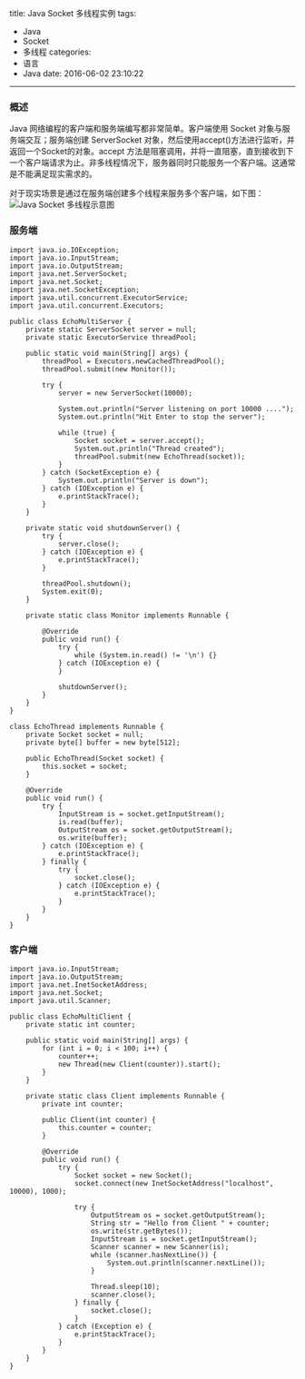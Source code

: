 title: Java Socket 多线程实例
tags:
  - Java
  - Socket
  - 多线程
categories:
  - 语言
  - Java
date: 2016-06-02 23:10:22
---

### 概述
Java 网络编程的客户端和服务端编写都非常简单。客户端使用 Socket 对象与服务端交互；服务端创建 ServerSocket 对象，然后使用accept()方法进行监听，并返回一个Socket的对象。accept 方法是阻塞调用，并将一直阻塞，直到接收到下一个客户端请求为止。非多线程情况下，服务器同时只能服务一个客户端。这通常是不能满足现实需求的。

<!-- more -->

对于现实场景是通过在服务端创建多个线程来服务多个客户端，如下图：
![Java Socket 多线程示意图](/uploads/20160602/Socket.png)

### 服务端

    import java.io.IOException;
    import java.io.InputStream;
    import java.io.OutputStream;
    import java.net.ServerSocket;
    import java.net.Socket;
    import java.net.SocketException;
    import java.util.concurrent.ExecutorService;
    import java.util.concurrent.Executors;

    public class EchoMultiServer {
	    private static ServerSocket server = null;
	    private static ExecutorService threadPool;

	    public static void main(String[] args) {
		    threadPool = Executors.newCachedThreadPool();
		    threadPool.submit(new Monitor());

		    try {
			    server = new ServerSocket(10000);

			    System.out.println("Server listening on port 10000 ....");
			    System.out.println("Hit Enter to stop the server");

			    while (true) {
				    Socket socket = server.accept();
				    System.out.println("Thread created");
				    threadPool.submit(new EchoThread(socket));
			    }
		    } catch (SocketException e) {
			    System.out.println("Server is down");
		    } catch (IOException e) {
			    e.printStackTrace();
		    }
	    }

	    private static void shutdownServer() {
		    try {
			    server.close();
		    } catch (IOException e) {
			    e.printStackTrace();
		    }

		    threadPool.shutdown();
		    System.exit(0);
	    }

	    private static class Monitor implements Runnable {

		    @Override
		    public void run() {
			    try {
				    while (System.in.read() != '\n') {}
			    } catch (IOException e) {
			    }

			    shutdownServer();
		    }
	    }
    }

    class EchoThread implements Runnable {
	    private Socket socket = null;
	    private byte[] buffer = new byte[512];

	    public EchoThread(Socket socket) {
		    this.socket = socket;
	    }

	    @Override
	    public void run() {
		    try {
			    InputStream is = socket.getInputStream();
			    is.read(buffer);
			    OutputStream os = socket.getOutputStream();
			    os.write(buffer);
		    } catch (IOException e) {
			    e.printStackTrace();
		    } finally {
			    try {
				    socket.close();
			    } catch (IOException e) {
				    e.printStackTrace();
			    }
		    }
	    }
    }

### 客户端

    import java.io.InputStream;
    import java.io.OutputStream;
    import java.net.InetSocketAddress;
    import java.net.Socket;
    import java.util.Scanner;

    public class EchoMultiClient {
	    private static int counter;

	    public static void main(String[] args) {
		    for (int i = 0; i < 100; i++) {
			    counter++;
			    new Thread(new Client(counter)).start();
		    }
	    }

	    private static class Client implements Runnable {
		    private int counter;

		    public Client(int counter) {
			    this.counter = counter;
		    }

		    @Override
		    public void run() {
			    try {
				    Socket socket = new Socket();
				    socket.connect(new InetSocketAddress("localhost", 10000), 1000);

				    try {
					    OutputStream os = socket.getOutputStream();
					    String str = "Hello from Client " + counter;
					    os.write(str.getBytes());
					    InputStream is = socket.getInputStream();
					    Scanner scanner = new Scanner(is);
					    while (scanner.hasNextLine()) {
						    System.out.println(scanner.nextLine());
					    }

					    Thread.sleep(10);
					    scanner.close();
				    } finally {
					    socket.close();
				    }
			    } catch (Exception e) {
				    e.printStackTrace();
			    }
		    }
	    }
    }

